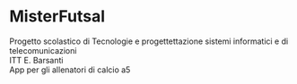 MisterFutsal
============

Progetto scolastico di Tecnologie e progettettazione sistemi informatici e di telecomunicazioni	<br>
ITT E. Barsanti <br>
App per gli allenatori di calcio a5
